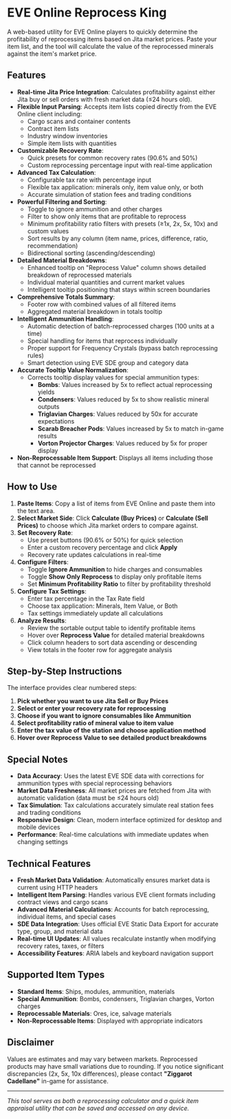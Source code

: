 # EVE Online Reprocess King

A web-based utility for EVE Online players to quickly determine the profitability of reprocessing items based on Jita market prices. Paste your item list, and the tool will calculate the value of the reprocessed minerals against the item's market price.

## Features

- **Real-time Jita Price Integration**: Calculates profitability against either Jita buy or sell orders with fresh market data (≤24 hours old).
- **Flexible Input Parsing**: Accepts item lists copied directly from the EVE Online client including:
  - Cargo scans and container contents
  - Contract item lists
  - Industry window inventories
  - Simple item lists with quantities
- **Customizable Recovery Rate**:
  - Quick presets for common recovery rates (90.6% and 50%)
  - Custom reprocessing percentage input with real-time application
- **Advanced Tax Calculation**:
  - Configurable tax rate with percentage input
  - Flexible tax application: minerals only, item value only, or both
  - Accurate simulation of station fees and trading conditions
- **Powerful Filtering and Sorting**:
  - Toggle to ignore ammunition and other charges
  - Filter to show only items that are profitable to reprocess
  - Minimum profitability ratio filters with presets (≥1x, 2x, 5x, 10x) and custom values
  - Sort results by any column (item name, prices, difference, ratio, recommendation)
  - Bidirectional sorting (ascending/descending)
- **Detailed Material Breakdowns**:
  - Enhanced tooltip on "Reprocess Value" column shows detailed breakdown of reprocessed materials
  - Individual material quantities and current market values
  - Intelligent tooltip positioning that stays within screen boundaries
- **Comprehensive Totals Summary**: 
  - Footer row with combined values of all filtered items
  - Aggregated material breakdown in totals tooltip
- **Intelligent Ammunition Handling**: 
  - Automatic detection of batch-reprocessed charges (100 units at a time)
  - Special handling for items that reprocess individually
  - Proper support for Frequency Crystals (bypass batch reprocessing rules)
  - Smart detection using EVE SDE group and category data
- **Accurate Tooltip Value Normalization**: 
  - Corrects tooltip display values for special ammunition types:
    - **Bombs**: Values increased by 5x to reflect actual reprocessing yields
    - **Condensers**: Values reduced by 5x to show realistic mineral outputs  
    - **Triglavian Charges**: Values reduced by 50x for accurate expectations
    - **Scarab Breacher Pods**: Values increased by 5x to match in-game results
    - **Vorton Projector Charges**: Values reduced by 5x for proper display
- **Non-Reprocessable Item Support**: Displays all items including those that cannot be reprocessed

## How to Use

1. **Paste Items**: Copy a list of items from EVE Online and paste them into the text area.
2. **Select Market Side**: Click **Calculate (Buy Prices)** or **Calculate (Sell Prices)** to choose which Jita market orders to compare against.
3. **Set Recovery Rate**: 
   - Use preset buttons (90.6% or 50%) for quick selection
   - Enter a custom recovery percentage and click **Apply**
   - Recovery rate updates calculations in real-time
4. **Configure Filters**:
   - Toggle **Ignore Ammunition** to hide charges and consumables
   - Toggle **Show Only Reprocess** to display only profitable items
   - Set **Minimum Profitability Ratio** to filter by profitability threshold
5. **Configure Tax Settings**: 
   - Enter tax percentage in the Tax Rate field
   - Choose tax application: Minerals, Item Value, or Both
   - Tax settings immediately update all calculations
6. **Analyze Results**:
   - Review the sortable output table to identify profitable items
   - Hover over **Reprocess Value** for detailed material breakdowns
   - Click column headers to sort data ascending or descending
   - View totals in the footer row for aggregate analysis

## Step-by-Step Instructions

The interface provides clear numbered steps:

1. **Pick whether you want to use Jita Sell or Buy Prices**
2. **Select or enter your recovery rate for reprocessing**  
3. **Choose if you want to ignore consumables like Ammunition**
4. **Select profitability ratio of mineral value to item value**
5. **Enter the tax value of the station and choose application method**
6. **Hover over Reprocess Value to see detailed product breakdowns**

## Special Notes

- **Data Accuracy**: Uses the latest EVE SDE data with corrections for ammunition types with special reprocessing behaviors
- **Market Data Freshness**: All market prices are fetched from Jita with automatic validation (data must be ≤24 hours old)
- **Tax Simulation**: Tax calculations accurately simulate real station fees and trading conditions
- **Responsive Design**: Clean, modern interface optimized for desktop and mobile devices
- **Performance**: Real-time calculations with immediate updates when changing settings

## Technical Features

- **Fresh Market Data Validation**: Automatically ensures market data is current using HTTP headers
- **Intelligent Item Parsing**: Handles various EVE client formats including contract views and cargo scans  
- **Advanced Material Calculations**: Accounts for batch reprocessing, individual items, and special cases
- **SDE Data Integration**: Uses official EVE Static Data Export for accurate type, group, and material data
- **Real-time UI Updates**: All values recalculate instantly when modifying recovery rates, taxes, or filters
- **Accessibility Features**: ARIA labels and keyboard navigation support

## Supported Item Types

- **Standard Items**: Ships, modules, ammunition, materials
- **Special Ammunition**: Bombs, condensers, Triglavian charges, Vorton charges
- **Reprocessable Materials**: Ores, ice, salvage materials
- **Non-Reprocessable Items**: Displayed with appropriate indicators

## Disclaimer

Values are estimates and may vary between markets. Reprocessed products may have small variations due to rounding. If you notice significant discrepancies (2x, 5x, 10x differences), please contact **"Ziggarot Cadellane"** in-game for assistance.

---

*This tool serves as both a reprocessing calculator and a quick item appraisal utility that can be saved and accessed on any device.*
